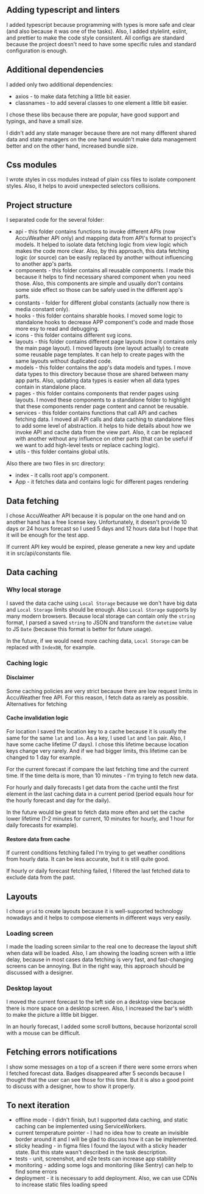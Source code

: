 ## Adding typescript and linters

I added typescript because programming with types is more safe and clear (and also because it was one of the tasks).
Also, I added stylelint, eslint, and prettier to make the code style consistent.
All configs are standard because the project doesn't need to have some specific rules and standard configuration is enough.

## Additional dependencies

I added only two additional dependencies:
- axios - to make data fetching a little bit easier.
- classnames - to add several classes to one element a little bit easier.

I chose these libs because there are popular, have good support and typings, and have a small size.

I didn't add any state manager because there are not many different shared data and state managers on the one hand wouldn't make data management better and on the other hand, increased bundle size.

## Css modules

I wrote styles in css modules instead of plain css files to isolate component styles. Also, it helps to avoid unexpected selectors collisions.

## Project structure

I separated code for the several folder:
- api - this folder contains functions to invoke different APIs (now AccuWeather API only) and mapping data from API's format to project's models.
It helped to isolate data fetching logic from view logic which makes the code more clear.
Also, by this approach, this data fetching logic (or source) can be easily replaced by another without influencing to another app's parts.
- components - this folder contains all reusable components.
I made this because it helps to find necessary shared component when you need those.
Also, this components are simple and usually don't contains some side effect so those can be safely used in the different app's parts.
- constants - folder for different global constants (actually now there is media constant only).
- hooks - this folder contains sharable hooks.
I moved some logic to standalone hooks to decrease APP component's code and made those more esy to read and debugging.
- icons - this folder contains different svg icons.
- layouts - this folder contains different page layouts (now it contains only the main page layout).
I moved layouts (one layout actually) to create some reusable page templates.
It can help to create pages with the same layouts without duplicated code.
- models - this folder contains the app's data models and types.
I move data types to this directory because those are shared between many app parts.
Also, updating data types is easier when all data types contain in standalone place.
- pages - this folder contains components that render pages using layouts.
I moved these components to a standalone folder to highlight that these components render page content and cannot be reusable.
- services - this folder contains functions that call API and caches fetching data.
I moved all API calls and data caching to standalone files to add some level of abstraction.
it helps to hide details about how we invoke API and cache data from the view part.
Also, it can be replaced with another without any influence on other parts (that can be useful if we want to add high-level tests or replace caching logic).
- utils - this folder contains global utils.

Also there are two files in src directory:
- index - it calls root app's component.
- App - it fetches data and contains logic for different pages rendering

## Data fetching

I chose AccuWeather API because it is popular on the one hand and on another hand has a free license key.
Unfortunately, it doesn't provide 10 days or 24 hours forecast so I used 5 days and 12 hours data but I hope that it will be enough for the test app.

If current API key would be expired, please generate a new key and update it in src/api/constants file.

## Data caching

### Why local storage

I saved the data cache using `Local Storage` because we don't have big data and `Local Storage` limits should be enough.
Also `Local Storage` supports by many modern browsers.
Because local storage can contain only the `string` format, I parsed a saved `string` to JSON and transform the `datetime` value to JS `Date` (because this format is better for future usage).

In the future, if we would need more caching data, `Local Storage` can be replaced with `IndexDB`, for example.

### Caching logic

#### Disclaimer

Some caching policies are very strict because there are low request limits in AccuWeather free API.
For this reason, I fetch data as rarely as possible.
Alternatives for fetching 

#### Cache invalidation logic

For location I saved the location key to a cache because it is usually the same for the same `lat` and `lon`.
As a key, I used `lat` and `lon` pair.
Also, I have some cache lifetime (7 days).
I chose this lifetime because location keys change very rarely.
And if we had bigger limits, this lifetime can be changed to 1 day for example.

For the current forecast if compare the last fetching time and the current time.
If the time delta is more, than 10 minutes - I'm trying to fetch new data.

For hourly and daily forecasts I get data from the cache until the first element in the last caching data in a current period (period equals hour for the hourly forecast and day for the daily).

In the future would be great to fetch data more often and set the cache lower lifetime (1-2 minutes for current, 10 minutes for hourly, and 1 hour for daily forecasts for example).

#### Restore data from cache

If current conditions fetching failed I'm trying to get weather conditions from hourly data.
It can be less accurate, but it is still quite good.

If hourly or daily forecast fetching failed, I filtered the last fetched data to exclude data from the past.

## Layouts

I chose `grid` to create layouts because it is well-supported technology nowadays and it helps to compose elements in different ways very easily.

### Loading screen

I made the loading screen similar to the real one to decrease the layout shift when data will be loaded.
Also, I am showing the loading screen with a little delay, because in most cases data fetching is very fast, and fast-changing screens can be annoying.
But in the right way, this approach should be discussed with a designer.

### Desktop layout

I moved the current forecast to the left side on a desktop view because there is more space on a desktop screen.
Also, I increased the bar's width to make the picture a little bit bigger.

In an hourly forecast, I added some scroll buttons, because horizontal scroll with a mouse can be difficult.

## Fetching errors notifications

I show some messages on a top of a screen if there were some errors when I fetched forecast data.
Badges disappeared after 5 seconds because I thought that the user can see those for this time.
But it is also a good point to discuss with a designer, how to show it properly.

## To next iteration

- offline mode - I didn't finish, but I supported data caching, and static caching can be implemented using ServiceWorkers.
- current temperature pointer - I had no idea how to create an invisible border around it and I will be glad to discuss how it can be implemented.
- sticky heading - in figma files I found the layout with a sticky header state.
But this state wasn't described in the task description.
- tests - unit, screenshot, and e2e tests can increase app stability
- monitoring - adding some logs and monitoring (like Sentry) can help to find some errors
- deployment - it is necessary to add deployment.
Also, we can use CDNs to increase static files loading speed 